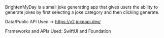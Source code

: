 BrightenMyDay is a small joke generating app that gives users the ability to generate jokes by first selecting a joke category and then clicking generate.

Data/Public API Used -> https://v2.jokeapi.dev/

Frameworks and APIs Used:  SwiftUI and Foundation
